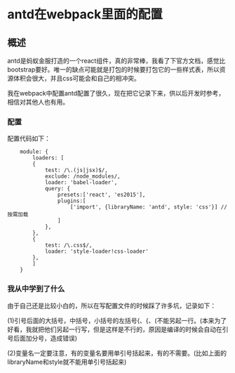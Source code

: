 # antd在webpack里面的配置

## 概述

antd是蚂蚁金服打造的一个react组件，真的非常棒，我看了下官方文档，感觉比bootstrap要好。唯一的缺点可能就是打包的时候要打包它的一些样式表，所以资源体积会很大，并且css可能会和自己的相冲突。

我在webpack中配置antd配置了很久，现在把它记录下来，供以后开发时参考，相信对其他人也有用。

### 配置

配置代码如下：

```
    module: {
        loaders: [
        {
            test: /\.(js|jsx)$/,
            exclude: /node_modules/,
            loader: 'babel-loader',
            query: {
                presets:['react', 'es2015'],
                plugins:[
                    ['import', {libraryName: 'antd', style: 'css'}] //按需加载
                ]
            },
        },
        {
            test: /\.css$/,
            loader: 'style-loader!css-loader'
        },
        ]
    }
```

### 我从中学到了什么

由于自己还是比较小白的，所以在写配置文件的时候踩了许多坑，记录如下：

(1)引号后面的大括号，中括号，小括号的左括号{、{、(不能另起一行。(本来为了好看，我就把他们另起一行写，但是这样是不行的，原因是编译的时候会自动在引号后面加分号，造成错误)

(2)变量名一定要注意，有的变量名要用单引号括起来，有的不需要。(比如上面的libraryName和style就不能用单引号括起来)



